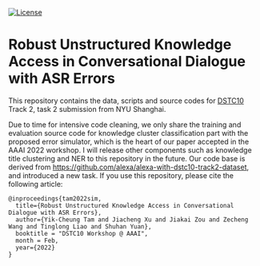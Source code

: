 [![License](https://img.shields.io/badge/License-Apache%202.0-blue.svg)](https://opensource.org/licenses/Apache-2.0)

# Robust Unstructured Knowledge Access in Conversational Dialogue with ASR Errors

This repository contains the data, scripts and source codes for [DSTC10](https://dstc10.dstc.community/home/) Track 2, task 2 submission from NYU Shanghai.

Due to time for intensive code cleaning, we only share the training and evaluation source code for knowledge cluster classification part with the proposed error simulator, which is the heart of our paper accepted in the AAAI 2022 workshop. I will release other components such as knowledge title clustering and NER to this repository in the future.
Our code base is derived from https://github.com/alexa/alexa-with-dstc10-track2-dataset, and introduced a new task. If you use this repository, please cite the following article:
```
@inproceedings{tam2022sim,
  title={Robust Unstructured Knowledge Access in Conversational Dialogue with ASR Errors},
  author={Yik-Cheung Tam and Jiacheng Xu and Jiakai Zou and Zecheng Wang and Tinglong Liao and Shuhan Yuan},
  booktitle = "DSTC10 Workshop @ AAAI",
  month = Feb,
  year={2022}
}
```

